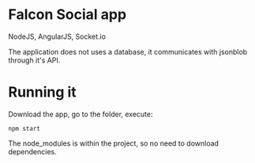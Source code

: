 # Falcon Social app

NodeJS, AngularJS, Socket.io


The application does not uses a database, it communicates with jsonblob through it's API.


# Running it

Download the app, go to the folder, execute:

```npm start```


The node_modules is within the project, so no need to download dependencies.

